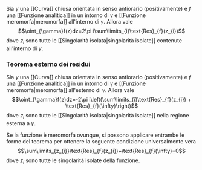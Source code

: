 Sia $\gamma$ una [[Curva]] chiusa orientata in senso antiorario (positivamente) e $f$ una [[Funzione analitica]] in un intorno di $\gamma$ e [[Funzione meromorfa|meromorfa]] all'interno di $\gamma$. Allora vale
$$\oint_{\gamma}f(z)dz=2\pi i\sum\limits_{i}\text{Res}_{f}(z_{i})$$
dove $z_{i}$ sono tutte le [[Singolarità isolata|singolarità isolate]] contenute all'interno di $\gamma$.

### Teorema esterno dei residui
Sia $\gamma$ una [[Curva]] chiusa orientata in senso antiorario (positivamente) e $f$ una [[Funzione analitica]] in un intorno di $\gamma$ e [[Funzione meromorfa|meromorfa]] all'esterno di $\gamma$. Allora vale
$$\oint_{\gamma}f(z)dz=-2\pi i\left(\sum\limits_{i}\text{Res}_{f}(z_{i}) + \text{Res}_{f}(\infty)\right)$$
dove $z_{i}$ sono tutte le [[Singolarità isolata|singolarità isolate]] nella regione esterna a $\gamma$.
 
Se la funzione è meromorfa ovunque, si possono applicare entrambe le forme del teorema per ottenere la seguente condizione universalmente vera
$$\sum\limits_{z_{i}}\text{Res}_{f}(z_{i})+\text{Res}_{f}(\infty)=0$$
dove $z_{i}$ sono tutte le singolarità isolate della funzione.